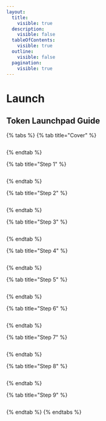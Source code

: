 ```yaml
---
layout:
  title:
    visible: true
  description:
    visible: false
  tableOfContents:
    visible: true
  outline:
    visible: false
  pagination:
    visible: true
---
```


# Launch

## Token Launchpad Guide

{% tabs %}
{% tab title="Cover" %}
<figure><img src="../../.gitbook/assets/slide 0- Token Launchpad.png" alt=""><figcaption></figcaption></figure>
{% endtab %}

{% tab title="Step 1" %}
<figure><img src="../../.gitbook/assets/slide 1- Token Launchpad.png" alt=""><figcaption></figcaption></figure>
{% endtab %}

{% tab title="Step 2" %}
<figure><img src="../../.gitbook/assets/slide 2- Token Launchpad.png" alt=""><figcaption></figcaption></figure>
{% endtab %}

{% tab title="Step 3" %}
<figure><img src="../../.gitbook/assets/slide 3- Token Launchpad.png" alt=""><figcaption></figcaption></figure>
{% endtab %}

{% tab title="Step 4" %}
<figure><img src="../../.gitbook/assets/slide 4- Token Launchpad.png" alt=""><figcaption></figcaption></figure>
{% endtab %}

{% tab title="Step 5" %}
<figure><img src="../../.gitbook/assets/slide 5- Token Launchpad.png" alt=""><figcaption></figcaption></figure>
{% endtab %}

{% tab title="Step 6" %}
<figure><img src="../../.gitbook/assets/slide 6- Token Launchpad.png" alt=""><figcaption></figcaption></figure>
{% endtab %}

{% tab title="Step 7" %}
<figure><img src="../../.gitbook/assets/slide 7- Token Launchpad.png" alt=""><figcaption></figcaption></figure>
{% endtab %}

{% tab title="Step 8" %}
<figure><img src="../../.gitbook/assets/slide 8- Token Launchpad.png" alt=""><figcaption></figcaption></figure>
{% endtab %}

{% tab title="Step 9" %}
<figure><img src="../../.gitbook/assets/slide 9- Token Launchpad.png" alt=""><figcaption></figcaption></figure>
{% endtab %}
{% endtabs %}

